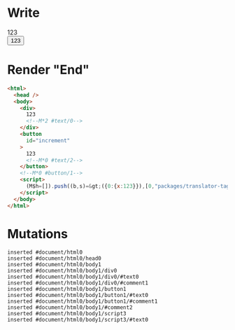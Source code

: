 # Write
  <div>123<!M*2 #text/0></div><button id=increment>123<!M*0 #text/2></button><!M*0 #button/1><script>(M$h=[]).push((b,s)=>({0:{x:123}}),[0,"packages/translator-tags/src/__tests__/fixtures/context-tag-reactive/template.marko_0_x",])</script>


# Render "End"
```html
<html>
  <head />
  <body>
    <div>
      123
      <!--M*2 #text/0-->
    </div>
    <button
      id="increment"
    >
      123
      <!--M*0 #text/2-->
    </button>
    <!--M*0 #button/1-->
    <script>
      (M$h=[]).push((b,s)=&gt;({0:{x:123}}),[0,"packages/translator-tags/src/__tests__/fixtures/context-tag-reactive/template.marko_0_x",])
    </script>
  </body>
</html>
```

# Mutations
```
inserted #document/html0
inserted #document/html0/head0
inserted #document/html0/body1
inserted #document/html0/body1/div0
inserted #document/html0/body1/div0/#text0
inserted #document/html0/body1/div0/#comment1
inserted #document/html0/body1/button1
inserted #document/html0/body1/button1/#text0
inserted #document/html0/body1/button1/#comment1
inserted #document/html0/body1/#comment2
inserted #document/html0/body1/script3
inserted #document/html0/body1/script3/#text0
```